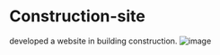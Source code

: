 # Construction-site
developed a website in building construction.
![image](https://user-images.githubusercontent.com/94670586/222905315-cfc76750-8a2a-495d-9bac-d28c5bf3de33.png)
